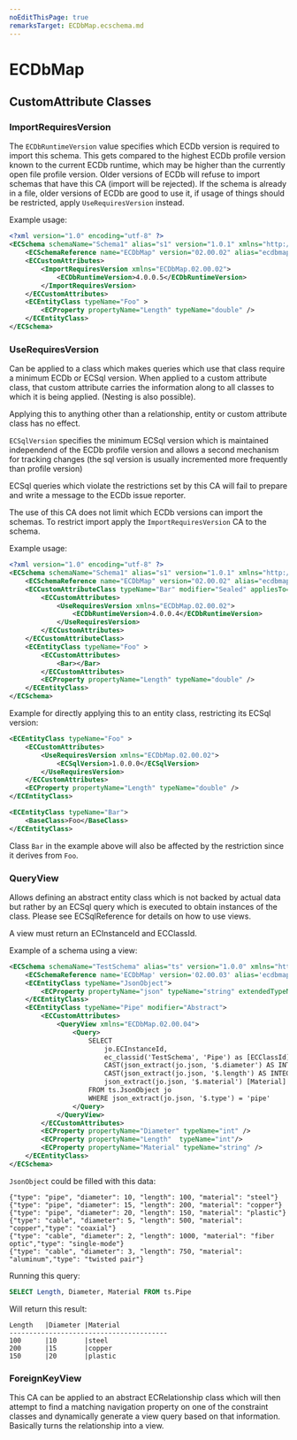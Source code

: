 ```yaml
---
noEditThisPage: true
remarksTarget: ECDbMap.ecschema.md
---
```


# ECDbMap

## CustomAttribute Classes

### ImportRequiresVersion

The `ECDbRuntimeVersion` value specifies which ECDb version is required to import this schema.
This gets compared to the highest ECDb profile version known to the current ECDb runtime, which may be higher than the currently open file profile version.
Older versions of ECDb will refuse to import schemas that have this CA (import will be rejected).
If the schema is already in a file, older versions of ECDb are good to use it, if usage of things should be restricted, apply `UseRequiresVersion` instead.

Example usage:
```xml
<?xml version="1.0" encoding="utf-8" ?>
<ECSchema schemaName="Schema1" alias="s1" version="1.0.1" xmlns="http://www.bentley.com/schemas/Bentley.ECXML.3.2">
    <ECSchemaReference name="ECDbMap" version="02.00.02" alias="ecdbmap"/>
    <ECCustomAttributes>
        <ImportRequiresVersion xmlns="ECDbMap.02.00.02">
            <ECDbRuntimeVersion>4.0.0.5</ECDbRuntimeVersion>
        </ImportRequiresVersion>
    </ECCustomAttributes>
    <ECEntityClass typeName="Foo" >
        <ECProperty propertyName="Length" typeName="double" />
    </ECEntityClass>
</ECSchema>
```

### UseRequiresVersion

Can be applied to a class which makes queries which use that class require a minimum ECDb or ECSql version.
When applied to a custom attribute class, that custom attribute carries the information along to all classes to which it is being applied. (Nesting is also possible).

Applying this to anything other than a relationship, entity or custom attribute class has no effect.

`ECSqlVersion` specifies the minimum ECSql version which is maintained independend of the ECDb profile version and allows a second mechanism for tracking changes (the sql version is usually incremented more frequently than profile version)

ECSql queries which violate the restrictions set by this CA will fail to prepare and write a message to the ECDb issue reporter.

The use of this CA does not limit which ECDb versions can import the schemas. To restrict import apply the `ImportRequiresVersion` CA to the schema.

Example usage:

```xml
<?xml version="1.0" encoding="utf-8" ?>
<ECSchema schemaName="Schema1" alias="s1" version="1.0.1" xmlns="http://www.bentley.com/schemas/Bentley.ECXML.3.2">
    <ECSchemaReference name="ECDbMap" version="02.00.02" alias="ecdbmap"/>
    <ECCustomAttributeClass typeName="Bar" modifier="Sealed" appliesTo="EntityClass">
        <ECCustomAttributes>
            <UseRequiresVersion xmlns="ECDbMap.02.00.02">
                <ECDbRuntimeVersion>4.0.0.4</ECDbRuntimeVersion>
            </UseRequiresVersion>
        </ECCustomAttributes>
    </ECCustomAttributeClass>
    <ECEntityClass typeName="Foo" >
        <ECCustomAttributes>
            <Bar></Bar>
        </ECCustomAttributes>
        <ECProperty propertyName="Length" typeName="double" />
    </ECEntityClass>
</ECSchema>
```

Example for directly applying this to an entity class, restricting its ECSql version:

```xml
<ECEntityClass typeName="Foo" >
    <ECCustomAttributes>
        <UseRequiresVersion xmlns="ECDbMap.02.00.02">
            <ECSqlVersion>1.0.0.0</ECSqlVersion>
        </UseRequiresVersion>
    </ECCustomAttributes>
    <ECProperty propertyName="Length" typeName="double" />
</ECEntityClass>

<ECEntityClass typeName="Bar">
    <BaseClass>Foo</BaseClass>
</ECEntityClass>
```

Class `Bar` in the example above will also be affected by the restriction since it derives from `Foo`.

### QueryView
Allows defining an abstract entity class which is not backed by actual data but rather by an ECSql query which is executed to obtain instances of the class.
Please see ECSqlReference for details on how to use views.

A view must return an ECInstanceId and ECClassId.

Example of a schema using a view:

```xml
<ECSchema schemaName="TestSchema" alias="ts" version="1.0.0" xmlns="http://www.bentley.com/schemas/Bentley.ECXML.3.2">
    <ECSchemaReference name='ECDbMap' version='02.00.03' alias='ecdbmap' />
    <ECEntityClass typeName="JsonObject">
        <ECProperty propertyName="json" typeName="string" extendedTypeName="Json" />
    </ECEntityClass>
    <ECEntityClass typeName="Pipe" modifier="Abstract">
        <ECCustomAttributes>
            <QueryView xmlns="ECDbMap.02.00.04">
                <Query>
                    SELECT
                        jo.ECInstanceId,
                        ec_classid('TestSchema', 'Pipe') as [ECClassId]
                        CAST(json_extract(jo.json, '$.diameter') AS INTEGER) [Diameter],
                        CAST(json_extract(jo.json, '$.length') AS INTEGER) [Length],
                        json_extract(jo.json, '$.material') [Material]
                    FROM ts.JsonObject jo
                    WHERE json_extract(jo.json, '$.type') = 'pipe'
                </Query>
            </QueryView>
        </ECCustomAttributes>
        <ECProperty propertyName="Diameter" typeName="int" />
        <ECProperty propertyName="Length"  typeName="int"/>
        <ECProperty propertyName="Material" typeName="string" />
    </ECEntityClass>
</ECSchema>
```

`JsonObject` could be filled with this data:

```
{"type": "pipe", "diameter": 10, "length": 100, "material": "steel"}
{"type": "pipe", "diameter": 15, "length": 200, "material": "copper"}
{"type": "pipe", "diameter": 20, "length": 150, "material": "plastic"}
{"type": "cable", "diameter": 5, "length": 500, "material": "copper","type": "coaxial"}
{"type": "cable", "diameter": 2, "length": 1000, "material": "fiber optic","type": "single-mode"}
{"type": "cable", "diameter": 3, "length": 750, "material": "aluminum","type": "twisted pair"}
```

Running this query:

```sql
SELECT Length, Diameter, Material FROM ts.Pipe
```

Will return this result:

```
Length   |Diameter |Material
----------------------------------------
100      |10       |steel
200      |15       |copper
150      |20       |plastic
```

### ForeignKeyView

This CA can be applied to an abstract ECRelationship class which will then attempt to find a matching navigation property on one of the constraint classes and dynamically generate a view query based on that information. Basically turns the relationship into a view.